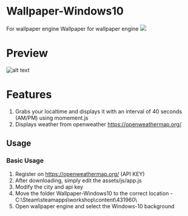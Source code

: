 # Wallpaper-Windows10
For wallpaper engine
Wallpaper for wallpaper engine 
<img src="https://img.shields.io/badge/jquery%20-%230769AD.svg?&style=for-the-badge&logo=jquery&logoColor=white"/>
 
 # Preview

![alt text](https://i.imgur.com/WcGPOD2.png)

# Features

1. Grabs your localtime and displays it with an interval of 40 seconds (AM/PM) using momement.js
1. Displays weather from openweather https://openweathermap.org/

## Usage

### Basic Usage

1. Register on https://openweathermap.org/ (API KEY)
2. After downloading, simply edit the assets/js/app.js
3. Modify the city and api key
5. Move the folder Wallpaper-Windows10 to the correct location - C:\Steam\steamapps\workshop\content\431960\
6. Open wallpaper engine and select the Windows-10 background
